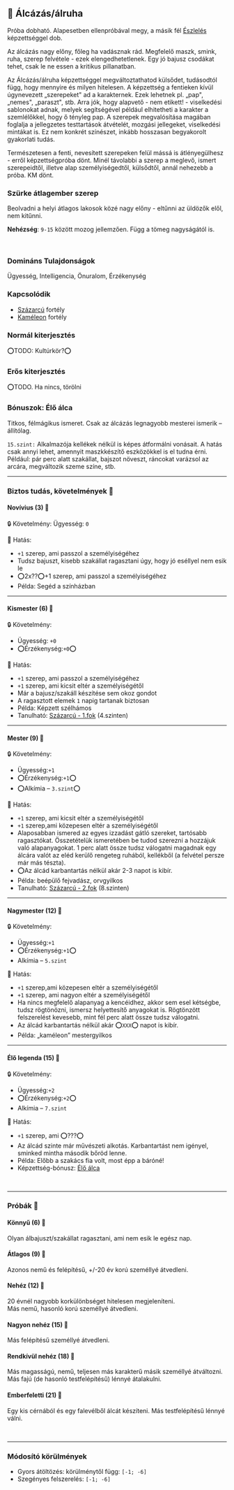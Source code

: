 ## 🔵 Álcázás/álruha

Próba dobható. Alapesetben ellenpróbával megy, a másik fél [Észlelés](../kepzettsegek.primer.altalanos/eszleles.md) képzettséggel dob.

Az álcázás nagy előny, főleg ha vadásznak rád. Megfelelő maszk, smink, ruha, szerep felvétele - ezek elengedhetetlenek. Egy jó bajusz csodákat tehet, csak le ne essen a kritikus pillanatban.

Az Álcázás/álruha képzettséggel megváltoztathatod külsődet, tudásodtól függ, hogy mennyire és milyen hitelesen. A képzettség a fentieken kívül úgynevezett „szerepeket" ad a karakternek. Ezek lehetnek pl. „pap", „nemes", „paraszt", stb. Arra jók, hogy alapvető - nem etikett! - viselkedési sablonokat adnak, melyek segítségével például elhitetheti a karakter a szemlélőkkel, hogy ő tényleg pap. A szerepek megvalósítása magában foglalja a jellegzetes testtartások átvételét, mozgási jellegeket, viselkedési mintákat is. Ez nem konkrét színészet, inkább hosszasan begyakorolt gyakorlati tudás.

Természetesen a fenti, nevesített szerepeken felül mássá is átlényegülhesz - erről képzettségpróba dönt. Minél távolabbi a szerep a meglevő, ismert szerepeidtől, illetve alap személyiségedtől, külsődtől, annál nehezebb a próba. KM dönt.

### Szürke átlagember szerep

Beolvadni a helyi átlagos lakosok közé nagy előny - eltűnni az üldözők elől, nem kitűnni.

**Nehézség**: `9-15` között mozog jellemzően. Függ a tömeg nagyságától is.

<br />

### Domináns Tulajdonságok

Ügyesség, Intelligencia, Önuralom, Érzékenység

### Kapcsolódik

- [Százarcú](../fortelyok.altalanos/szazarcu.md) fortély
- [Kaméleon](../fortelyok.altalanos/kameleon.md) fortély

### Normál kiterjesztés

⭕TODO: Kultúrkör?⭕

### Erős kiterjesztés

⭕TODO. Ha nincs, törölni

### Bónuszok: Élő álca

Titkos, félmágikus ismeret. Csak az álcázás legnagyobb mesterei ismerik – állítólag.

`15.szint:` Alkalmazója kellékek nélkül is képes átformálni vonásait. A hatás csak annyi lehet, amennyit maszkkészítő eszközökkel is el tudna érni. Például: pár perc alatt szakállat, bajszot növeszt, ráncokat varázsol az arcára, megváltozik szeme színe, stb.

---
### Biztos tudás, követelmények 📖

#### Novívius (3) 📖

🔒 Követelmény: Ügyesség: `0`

🌟 Hatás: 
- `+1` szerep, ami passzol a személyiségéhez
- Tudsz bajuszt, kisebb szakállat ragasztani úgy, hogy jó eséllyel nem esik le
- ⭕2x??⭕+1 szerep, ami passzol a személyiségéhez
- Példa: Segéd a színházban

---
#### Kismester (6) 📖

🔒 Követelmény:
- Ügyesség: `+0`  
- ⭕Érzékenység:`+0`⭕

🌟 Hatás: 
- `+1` szerep, ami passzol a személyiségéhez
- `+1` szerep, ami kicsit eltér a személyiségétől
- Már a bajusz/szakáll készítése sem okoz gondot
- A ragasztott elemek `1` napig tartanak biztosan
- Példa: Képzett szélhámos
- Tanulható: [Százarcú - 1.fok](../fortelyok.altalanos/szazarcu.md) (4.szinten)

---
#### Mester (9) 📖

🔒 Követelmény:
- Ügyesség:`+1`
- ⭕Érzékenység:`+1`⭕
- ⭕Alkímia – `3.szint`⭕

🌟 Hatás:
- `+1` szerep, ami kicsit eltér a személyiségétől
- `+1` szerep,ami közepesen eltér a személyiségétől
- Alaposabban ismered az egyes izzadást gátló szereket, tartósabb ragasztókat. Összetételük ismeretében be tudod szerezni a hozzájuk való alapanyagokat. 1 perc alatt össze tudsz válogatni magadnak egy álcára valót az eléd kerülő rengeteg ruhából, kellékből (a felvétel persze már más tészta).
- ⭕Az álcád karbantartás nélkül akár 2-3 napot is kibír.
- Példa: beépülő fejvadász, orvgyilkos
- Tanulható: [Százarcú - 2.fok](../fortelyok.altalanos/szazarcu.md) (8.szinten)

---
#### Nagymester (12) 📖

🔒 Követelmény:
- Ügyesség:`+1`
- ⭕Érzékenység:`+1`⭕
- Alkímia – `5.szint`

🌟 Hatás: 
- `+1` szerep,ami közepesen eltér a személyiségétől
- `+1` szerep, ami nagyon eltér a személyiségétől
- Ha nincs megfelelő alapanyag a kencéidhez, akkor sem esel kétségbe, tudsz rögtönözni, ismersz helyettesítő anyagokat is. Rögtönzött felszerelést kevesebb, mint fél perc alatt össze tudsz válogatni.
- Az álcád karbantartás nélkül akár ⭕`XXX`⭕ napot is kibír.
- Példa: „kaméleon” mestergyilkos

---
#### Élő legenda (15) 📖

🔒 Követelmény:
- Ügyesség:`+2`
- ⭕Érzékenység:`+2`⭕
- Alkímia – `7.szint`

🌟 Hatás:
- `+1` szerep, ami ⭕???⭕
- Az álcád szinte már művészeti alkotás. Karbantartást nem igényel, sminked mintha második bőröd lenne.
- Példa: Előbb a szakács fia volt, most épp a báróné!
- Képzettség-bónusz: [Élő álca](#b%C3%B3nuszok-%C3%A9l%C5%91-%C3%A1lca)

<br />

---
### Próbák 🎲

#### Könnyű (6) 🎲 

Olyan álbajuszt/szakállat ragasztani, ami nem esik le egész nap.

#### Átlagos (9) 🎲 

Azonos nemű és felépítésű, +/-20 év korú személlyé átvedleni.

#### Nehéz (12) 🎲 

20 évnél nagyobb korkülönbséget hitelesen megjeleníteni.\
Más nemű, hasonló korú személlyé átvedleni.

#### Nagyon nehéz (15) 🎲 

Más felépítésű személlyé átvedleni.

#### Rendkívül nehéz (18) 🎲 

Más magasságú, nemű, teljesen más karakterű másik személlyé átváltozni.\
Más fajú (de hasonló testfelépítésű) lénnyé átalakulni.

#### Emberfeletti (21) 🎲 

Egy kis cérnából és egy falevélből álcát készíteni. Más testfelépítésű lénnyé válni.

<br />

---
### Módosító körülmények

- Gyors átöltözés: körülménytől függ: `[-1; -6]`
- Szegényes felszerelés: `[-1; -6]`
